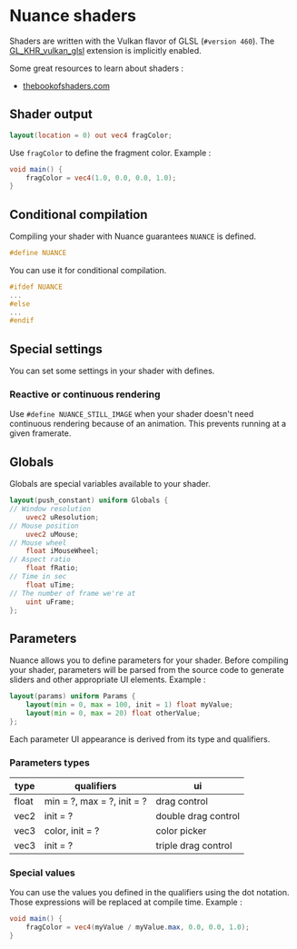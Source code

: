 # Nuance shaders

Shaders are written with the Vulkan flavor of GLSL (`#version 460`).
The [GL_KHR_vulkan_glsl](https://github.com/KhronosGroup/GLSL/blob/master/extensions/khr/GL_KHR_vulkan_glsl.txt)
extension is implicitly enabled.

Some great resources to learn about shaders :

- [thebookofshaders.com](https://thebookofshaders.com/)

## Shader output

```glsl
layout(location = 0) out vec4 fragColor;
```

Use `fragColor` to define the fragment color. Example :

```glsl
void main() {
    fragColor = vec4(1.0, 0.0, 0.0, 1.0);
}
```

## Conditional compilation

Compiling your shader with Nuance guarantees `NUANCE` is defined.

```glsl
#define NUANCE
```

You can use it for conditional compilation.

```glsl
#ifdef NUANCE
...
#else
...
#endif
```

## Special settings

You can set some settings in your shader with defines.

### Reactive or continuous rendering

Use `#define NUANCE_STILL_IMAGE` when your shader doesn't need continuous rendering because of an
animation. This prevents running at a given framerate.

## Globals

Globals are special variables available to your shader.

```glsl
layout(push_constant) uniform Globals {
// Window resolution
    uvec2 uResolution;
// Mouse position
    uvec2 uMouse;
// Mouse wheel
    float iMouseWheel;
// Aspect ratio
    float fRatio;
// Time in sec
    float uTime;
// The number of frame we're at
    uint uFrame;
};
```

## Parameters

Nuance allows you to define parameters for your shader. Before compiling your shader, parameters
will be parsed from the source code to generate sliders and other appropriate UI elements. Example :

```glsl
layout(params) uniform Params {
    layout(min = 0, max = 100, init = 1) float myValue;
    layout(min = 0, max = 20) float otherValue;
};
```

Each parameter UI appearance is derived from its type and qualifiers.

### Parameters types

type |qualifiers                |ui
-----|--------------------------|------------
float|min = ?, max = ?, init = ?|drag control
vec2 |init = ?                  |double drag control
vec3 |color, init = ?           |color picker
vec3 |init = ?                  |triple drag control

### Special values

You can use the values you defined in the qualifiers using the dot notation. Those expressions will
be replaced at compile time. Example :

```glsl
void main() {
    fragColor = vec4(myValue / myValue.max, 0.0, 0.0, 1.0);
}
```

